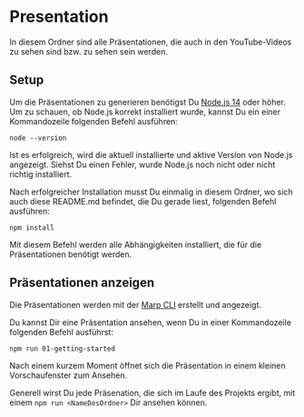 # Presentation

In diesem Ordner sind alle Präsentationen, die auch in den YouTube-Videos zu sehen sind bzw. zu sehen sein werden.

## Setup

Um die Präsentationen zu generieren benötigst Du [Node.js 14](https://nodejs.org/) oder höher. 
Um zu schauen, ob Node.js korrekt installiert wurde, kannst Du ein einer Kommandozeile folgenden Befehl ausführen:

```
node --version
```

Ist es erfolgreich, wird die aktuell installierte und aktive Version von Node.js angezeigt.
Siehst Du einen Fehler, wurde Node.js noch nicht oder nicht richtig installiert. 

Nach erfolgreicher Installation musst Du einmalig in diesem Ordner, wo sich auch diese README.md befindet, die Du gerade liest, folgenden Befehl ausführen:

```
npm install
```

Mit diesem Befehl werden alle Abhängigkeiten installiert, die für die Präsentationen benötigt werden.

## Präsentationen anzeigen

Die Präsentationen werden mit der [Marp CLI](https://marp.app) erstellt und angezeigt.

Du kannst Dir eine Präsentation ansehen, wenn Du in einer Kommandozeile folgenden Befehl ausführst:

```
npm run 01-getting-started
```

Nach einem kurzem Moment öffnet sich die Präsentation in einem kleinen Vorschaufenster zum Ansehen.

Generell wirst Du jede Präsenation, die sich im Laufe des Projekts ergibt, mit einem `npm run <NameDesOrdner>` Dir ansehen können.
